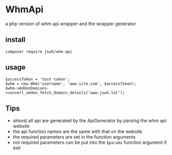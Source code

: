 # WhmApi
a php version of whm api wrapper and the wrapper generator
## install

    composer require jswh/whm-api

## usage

    $accessToken = 'test token';
    $whm = new Whm('username', 'www.site.com', $accessToken);
    $whm->AddonDomians->convert_addon_fetch_domain_details('www.jswh.lol');

## Tips

* almost all api are generated by the ApiGenerator by parsing the whm api website
* the api function names are the same with that on the website
* the required parameters are set in the function arguments
* not required parameters can be put into the `$params` function argument if exit